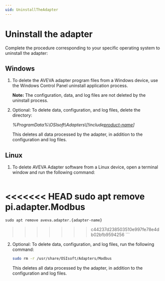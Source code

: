 ```yaml
---
uid: UninstallTheAdapter
---
```


# Uninstall the adapter

Complete the procedure corresponding to your specific operating system to uninstall the adapter:

## Windows

1. To delete the AVEVA adapter program files from a Windows device, use the Windows Control Panel uninstall application process.

    **Note:** The configuration, data, and log files are not deleted by the uninstall process.

2. Optional: To delete data, configuration, and log files, delete the directory:

    _%ProgramData%\OSIsoft\Adapters\\[!include[product-name](../_includes/inline/component-type.md)]_
   
   This deletes all data processed by the adapter, in addition to the configuration and log files.

## Linux

1. To delete AVEVA Adapter software from a Linux device, open a terminal window and run the following command:

    ```bash
<<<<<<< HEAD
    sudo apt remove pi.adapter.Modbus 
=======
    sudo apt remove aveva.adapter.{adapter-name} 
>>>>>>> c44237d238503510e997fe78e4db02bfb9594256
    ```

2. Optional: To delete data, configuration, and log files, run the following command:

    ```bash
    sudo rm -r /usr/share/OSIsoft/Adapters/Modbus
    ```
    
    This deletes all data processed by the adapter, in addition to the configuration and log files.
